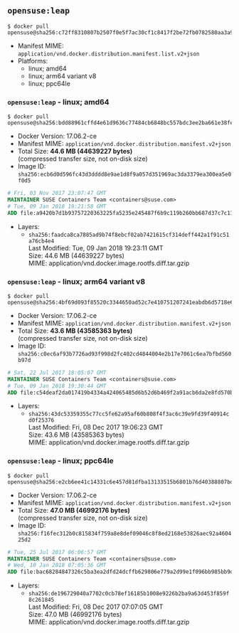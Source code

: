 ## `opensuse:leap`

```console
$ docker pull opensuse@sha256:c72ff8310807b2507f0e5f7ac30cf1c8417f2be72fb0782580aa3a9e4967a887
```

-	Manifest MIME: `application/vnd.docker.distribution.manifest.list.v2+json`
-	Platforms:
	-	linux; amd64
	-	linux; arm64 variant v8
	-	linux; ppc64le

### `opensuse:leap` - linux; amd64

```console
$ docker pull opensuse@sha256:bdd88961cffd4e61d9636c77484cb6848bc557bdc3ee2ba661e38fe292ee48e9
```

-	Docker Version: 17.06.2-ce
-	Manifest MIME: `application/vnd.docker.distribution.manifest.v2+json`
-	Total Size: **44.6 MB (44639227 bytes)**  
	(compressed transfer size, not on-disk size)
-	Image ID: `sha256:ecb6d0d596fc43d3dddd8e9ae1d8f9a057d351969ac3da3379ea300ea5e0f0d5`

```dockerfile
# Fri, 03 Nov 2017 23:07:47 GMT
MAINTAINER SUSE Containers Team <containers@suse.com>
# Tue, 09 Jan 2018 19:21:58 GMT
ADD file:a9420b7d1b93757220363225fa5235e245487f6b9c119b260bb687d37c7c11ab in / 
```

-	Layers:
	-	`sha256:faadca8ca7885ad9b74f8ebcf02ab7421615cf314deff442a1f91c51a76cb4e4`  
		Last Modified: Tue, 09 Jan 2018 19:23:11 GMT  
		Size: 44.6 MB (44639227 bytes)  
		MIME: application/vnd.docker.image.rootfs.diff.tar.gzip

### `opensuse:leap` - linux; arm64 variant v8

```console
$ docker pull opensuse@sha256:4bf69d093f85520c3344650ad52c7e410751207241eabdb6d5718e6943fd864a
```

-	Docker Version: 17.06.2-ce
-	Manifest MIME: `application/vnd.docker.distribution.manifest.v2+json`
-	Total Size: **43.6 MB (43585363 bytes)**  
	(compressed transfer size, not on-disk size)
-	Image ID: `sha256:c0ec6af93b7726ad93f998d2fc402cd4844004e2b17e7061c6ea7bfbd560b97d`

```dockerfile
# Sat, 22 Jul 2017 18:05:07 GMT
MAINTAINER SUSE Containers Team <containers@suse.com>
# Tue, 09 Jan 2018 19:30:44 GMT
ADD file:c54deaf2da017419b4334a424065485d6b52d6b469f2a91acb6da2e8fd570b53 in / 
```

-	Layers:
	-	`sha256:43dc53359355c77cc5fe62a95af60b808f4f3ac6c39e9fd39f40914cd0f25376`  
		Last Modified: Fri, 08 Dec 2017 19:06:23 GMT  
		Size: 43.6 MB (43585363 bytes)  
		MIME: application/vnd.docker.image.rootfs.diff.tar.gzip

### `opensuse:leap` - linux; ppc64le

```console
$ docker pull opensuse@sha256:e2cb6ee41c14331c6e457d81dfba13133515b6801b76d40388807bde66840013
```

-	Docker Version: 17.06.2-ce
-	Manifest MIME: `application/vnd.docker.distribution.manifest.v2+json`
-	Total Size: **47.0 MB (46992176 bytes)**  
	(compressed transfer size, not on-disk size)
-	Image ID: `sha256:f16fec312b0c815834f759a8e8def09046c8f8ed2168e53826aec92a460425d2`

```dockerfile
# Tue, 25 Jul 2017 06:06:57 GMT
MAINTAINER SUSE Containers Team <containers@suse.com>
# Wed, 10 Jan 2018 07:05:36 GMT
ADD file:bac68284847326c5ba3ea2dfd24dcffb629806e779a2d99e1f096bb985bb9d7d in / 
```

-	Layers:
	-	`sha256:de196729040a7702c0cb78ef16185b1008e9226b2ba9a63d453f859f8c261845`  
		Last Modified: Fri, 08 Dec 2017 07:07:05 GMT  
		Size: 47.0 MB (46992176 bytes)  
		MIME: application/vnd.docker.image.rootfs.diff.tar.gzip
